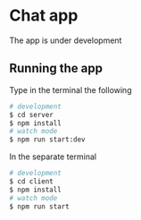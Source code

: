 # Chat app
The app is under development

## Running the app
Type in the terminal the following
```bash
# development
$ cd server
$ npm install
# watch mode
$ npm run start:dev
```
In the separate terminal
```bash
# development
$ cd client
$ npm install
# watch mode
$ npm run start
```
